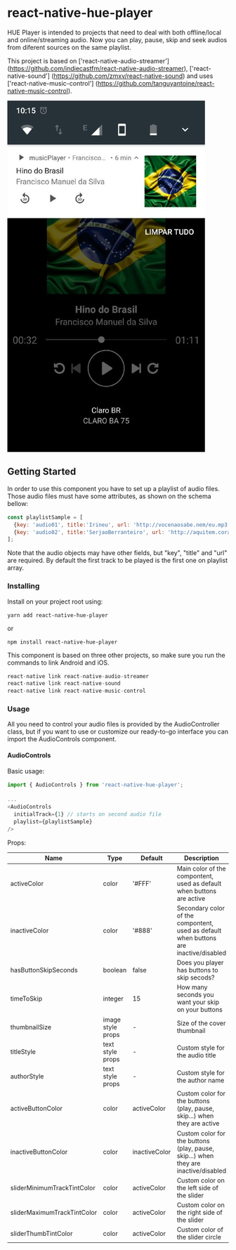 # react-native-hue-player

HUE Player is intended to projects that need to deal with both offline/local and online/streaming audio.
Now you can play, pause, skip and seek audios from diferent sources on the same playlist.

This project is based on ['react-native-audio-streamer'] (https://github.com/indiecastfm/react-native-audio-streamer),
['react-native-sound'] (https://github.com/zmxv/react-native-sound) and uses ['react-native-music-control'] (https://github.com/tanguyantoine/react-native-music-control).

![print](/Example/prints/print1.jpg)
## Getting Started

In order to use this component you have to set up a playlist of audio files. Those audio files must have some attributes, as shown on the schema bellow: 

```js
const playlistSample = [
  {key: 'audio01', title:'Irineu', url: 'http://vocenaosabe.nem/eu.mp3'}, 
  {key: 'audio02', title:'SerjaoBerranteiro', url: 'http://aquitem.corage', path: 'matadorDeOnca.mp3'}
];
```
Note that the audio objects may have other fields, but "key", "title" and "url" are required.
By default the first track to be played is the first one on playlist array.

### Installing

Install on your project root using:

```shell
yarn add react-native-hue-player
```
or

```shell
npm install react-native-hue-player
```

This component is based on three other projects, so make sure you run the commands to link Android and iOS.

```js
react-native link react-native-audio-streamer
react-native link react-native-sound
react-native link react-native-music-control

```
### Usage

All you need to control your audio files is provided by the AudioController class, but if you want to use or customize our ready-to-go interface you can import the AudioControls component.

#### AudioControls

Basic usage:

```js
import { AudioControls } from 'react-native-hue-player';

...
<AudioControls
  initialTrack={1} // starts on second audio file
  playlist={playlistSample}
/>

```

Props:

|             Name              | Type              | Default       | Description                                                                            |
| ----------------------------- | ----------------- | ------------- | -------------------------------------------------------------------------------------- |
| activeColor                   | color             | '#FFF'        | Main color of the compontent, used as default when buttons are active                  |
| inactiveColor                 | color             | '#888'        | Secondary color of the compontent, used as default when buttons are inactive/disabled  |
| hasButtonSkipSeconds          | boolean           | false         | Does you player has buttons to skip secods?                                            |
| timeToSkip                    | integer           | 15            | How many seconds you want your skip on your buttons                                    |
| thumbnailSize                 | image style props | -             | Size of the cover thumbnail                                                            |
| titleStyle                    | text style props  | -             | Custom style for the audio title                                                       |
| authorStyle                   | text style props  | -             | Custom style for the author name                                                       |
| activeButtonColor             | color             | activeColor   | Custom color for the buttons (play, pause, skip...) when they are active               |
| inactiveButtonColor           | color             | inactiveColor | Custom color for the buttons (play, pause, skip...) when they are inactive/disabled    |
| sliderMinimumTrackTintColor   | color             | activeColor   | Custom color on the left side of the slider                                            |
| sliderMaximumTrackTintColor   | color             | activeColor   | Custom color on the right side of the slider                                           |
| sliderThumbTintColor          | color             | activeColor   | Custom color of the slider circle                                                      |

